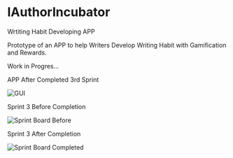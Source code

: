 # IAuthorIncubator
Wrtiting Habit Developing APP

Prototype of an APP to help Writers Develop Writing Habit with Gamification and Rewards.

Work in Progres...

APP After Completed 3rd Sprint

![GUI](https://i.ibb.co/2STrpGD/GUI.png)

Sprint 3 Before Completion

![Sprint Board Before](https://i.ibb.co/5n3Pty4/Sprint3.png)

Sprint 3 After Completion

![Sprint Board Completed](https://i.ibb.co/HC47jTx/Sprint3-Completed.png)
